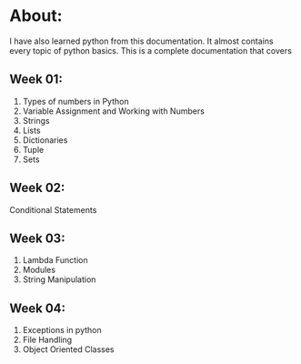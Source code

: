 # About:
<p> I have also learned python from this documentation. It almost contains every topic of python basics. This is a complete documentation that covers </p>

## Week 01:

1. Types of numbers in Python
2. Variable Assignment and Working with Numbers
3. Strings
4. Lists
5. Dictionaries
6. Tuple
7. Sets

## Week 02:
    
Conditional Statements

## Week 03:

1. Lambda Function
2. Modules
3. String Manipulation

## Week 04:

1. Exceptions in python
2. File Handling
3. Object Oriented Classes
